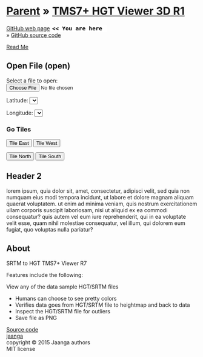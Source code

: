 [Parent]( ../index.html ) &raquo;
[TMS7+ HGT Viewer 3D R1]( tms7-htg-viewer-3d-menu.html )
===

[GitHub web page]( http://va3c.github.io/viewer/va3c-hacker-cookbook/templates/left-side-hackette/index-left-side-hackette.html "view the files as apps." ) <input value="<< You are here" size=15 style="font:bold 11pt monospace;border-width:0;" >  
&raquo; [GitHub source code]( https://github.com/va3c/viewer/tree/gh-pages/va3c-hacker-cookbook/templates/left-side-hackette/ "View files with GitHub" ) <scan style=display:none ><< You are here</scan>  

[Read Me]( #../readme.md# )

## Open File (open)

<div id=msg ></div>
<div id=msg2 ></div>

Select a file to open:  
<input type=file id=inpFile onchange=ifr.contentWindow.readFile(); />

Latitude: <select id=selLat onchange=ifr.contentWindow.selectFile(); ></select>  

Longitude: <select id=selLon onchange=ifr.contentWindow.selectFile(); ></select>

### Go Tiles

<button onclick=ifr.contentWindow.tileEast(); >Tile East</button>
<button onclick=ifr.contentWindow.tileWest(); >Tile West</button>  

<button onclick=ifr.contentWindow.tileNorth(); >Tile North</button>
<button onclick=ifr.contentWindow.tileSouth(); >Tile South</button>

## Header 2

lorem ipsum, quia dolor sit, amet, consectetur, adipisci velit, sed quia non numquam eius modi tempora incidunt, ut labore et dolore magnam aliquam quaerat voluptatem. ut enim ad minima veniam, quis nostrum exercitationem ullam corporis suscipit laboriosam, nisi ut aliquid ex ea commodi consequatur? quis autem vel eum iure reprehenderit, qui in ea voluptate velit esse, quam nihil molestiae consequatur, vel illum, qui dolorem eum fugiat, quo voluptas nulla pariatur?


## About

SRTM to HGT TMS7+ Viewer R7

Features include the following:</h4>

View any of the data sample HGT/SRTM files

* Humans can choose to see pretty colors
* Verifies data goes from HGT/SRTM file to heightmap and back to data
* Inspect the HGT/SRTM file for outliers
* Save file as PNG

<a href="https://github.com/jaanga/terrain-plus/tree/gh-pages/cookbook/hgt-viewer/" target="_blank">Source code</a>  
<a href="http://jaanga.github.io" target="_blank">jaanga</a>  
copyright &copy; 2015 Jaanga authors  
MIT license  